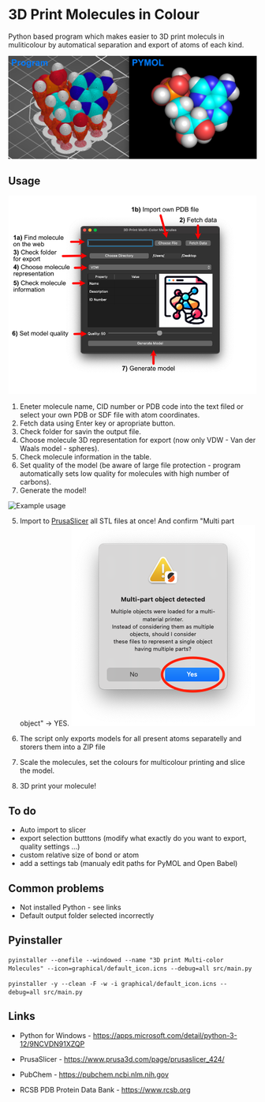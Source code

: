 # 3D Print Molecules in Colour
 Python based program which makes easier to 3D print moleculs in muliticolour by automatical separation and export of atoms of each kind. 
 
![Program output and PYMOL output comparison](https://github.com/KubiV/3D-Print-Molecules/blob/main/Photos/Img4.png)

## Usage
![GUI Description](https://github.com/KubiV/3D-Print-Molecules/blob/main/Photos/version2_ui1_description.jpg)

 1. Eneter molecule name, CID number or PDB code into the text filed or select your own PDB or SDF file with atom coordinates.
 2. Fetch data using Enter key or apropriate button.
 3. Check folder for savin the output file.
 4. Choose molecule 3D representation for export (now only VDW - Van der Waals model - spheres).
 5. Check molecule information in the table.
 6. Set quality of the model (be aware of large file protection - program automatically sets low quality for molecules with high number of carbons).
 7. Generate the model!

![Example usage](https://github.com/KubiV/3D-Print-Molecules/blob/main/Photos/AppUsage.gif)

 5. Import to [PrusaSlicer](https://www.prusa3d.com/page/prusaslicer_424/) all STL files at once! And confirm "Multi part object" -> YES.
   ![Molecule for 3D printing in PrusaSlicer (left) and in PyMOL (right)](https://github.com/KubiV/3D-Print-Molecules/blob/main/Photos/Img2.png)

 6. The script only exports models for all present atoms separatelly and storers them into a ZIP file
 
 7.  Scale the molecules, set the colours for multicolour printing and slice the model.

 8.  3D print your molecule!

## To do
 - Auto import to slicer
 - export selection butttons (modify what exactly do you want to export, quality settings ...)
 - custom relative size of bond or atom
 - add a settings tab (manualy edit paths for PyMOL and Open Babel)

## Common problems

 - Not installed Python - see links
 - Default output folder selected incorrectly

## Pyinstaller

`pyinstaller --onefile --windowed --name "3D print Multi-color Molecules" --icon=graphical/default_icon.icns --debug=all src/main.py`

`pyinstaller -y --clean -F -w -i graphical/default_icon.icns --debug=all src/main.py`

## Links

 - Python for Windows - https://apps.microsoft.com/detail/python-3-12/9NCVDN91XZQP
 - PrusaSlicer - https://www.prusa3d.com/page/prusaslicer_424/

 - PubChem - https://pubchem.ncbi.nlm.nih.gov
 - RCSB PDB Protein Data Bank - https://www.rcsb.org
